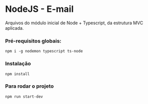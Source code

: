 # NodeJS - E-mail

Arquivos do módulo inicial de Node + Typescript, da estrutura MVC aplicada.

### Pré-requisitos globais:

`npm i -g nodemon typescript ts-node`

### Instalação

`npm install`

### Para rodar o projeto

`npm run start-dev`
